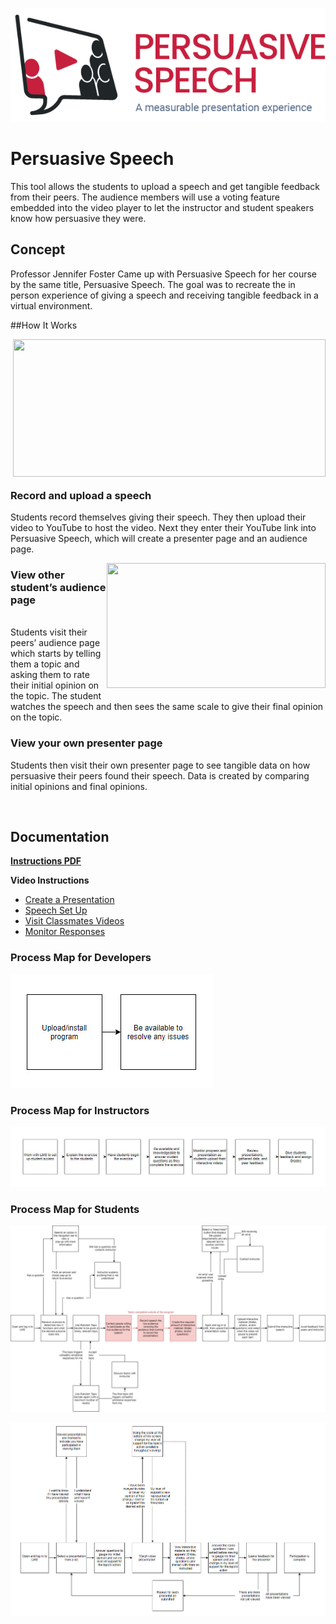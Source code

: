![Speech Image](/Assets/ImagesForTools/PersuasiveSpeech-Header.png)

# Persuasive Speech 
This tool allows the students to upload a speech and get tangible feedback from their peers. The audience members will use a voting feature embedded into the video player to let the instructor and student speakers know how persuasive they were.

## **Concept**

Professor Jennifer Foster Came up with Persuasive Speech for her course by the same title, Persuasive Speech. The goal was to recreate the in person experience of giving a speech and receiving tangible feedback in a virtual environment.

##How It Works

<img style='margin-bottom:20px;' align="right" width="500" height="220" src="https://raw.githubusercontent.com/UCO-IDEA/ExperientialLearningCookbook/main/Assets/ImagesForTools/Speech-concept-image.jpg">

### **Record and upload a speech**
Students record themselves giving their speech. They then upload their video to YouTube to host the video. Next they enter their YouTube link into Persuasive Speech, which will create a presenter page and an audience page.

<img style='margin-bottom:20px;' align="right" width="350" height="200" src="https://raw.githubusercontent.com/UCO-IDEA/ExperientialLearningCookbook/main/Assets/ImagesForTools/Persuasivespeechtoolimage.JPG">

### **View other student’s audience page**
<br>
Students visit their peers’ audience page which starts by telling them a topic and asking them to rate their initial opinion on the topic. The student watches the speech and then sees the same scale to give their final opinion on the topic.
<br>

### **View your own presenter page**
Students then visit their own presenter page to see tangible data on how persuasive their peers found their speech. Data is created by comparing initial opinions and final opinions.

<br>

## Documentation

**[Instructions PDF](https://cece.uco.edu/idea/Persuasivespeech/instructions/Persuasive%20Speech%20Instructions.pdf)**

**Video Instructions**
* [Create a Presentation](https://www.youtube.com/watch?v=xnMKVlQoLEQ&feature=youtu.be)
* [Speech Set Up](https://www.youtube.com/watch?v=vZBq4oX5ccw&feature=youtu.be)
* [Visit Classmates Videos](https://www.youtube.com/watch?v=DSrfVEPtjEs&feature=youtu.be)
* [Monitor Responses](https://www.youtube.com/watch?v=xMyM17cLEA4&feature=youtu.be)

### Process Map for Developers

![Process map for Developers](/Assets/ImagesForTools/PersuasiveSpeech-ExperienceMap-Developer.jpg)
 

### Process Map for Instructors

![Process map for Instructors](/Assets/ImagesForTools/PersuasiveSpeech-ExperienceMap-Instructor.jpg)


### Process Map for Students

![Process Map for Students](/Assets/ImagesForTools/PersuasiveSpeech-ExperienceMap-Student-Presenting.jpg)

![Process Map for Students part 2](/Assets/ImagesForTools/PersuasiveSpeech-ExperienceMap-Student-ViewingVideos.jpg)